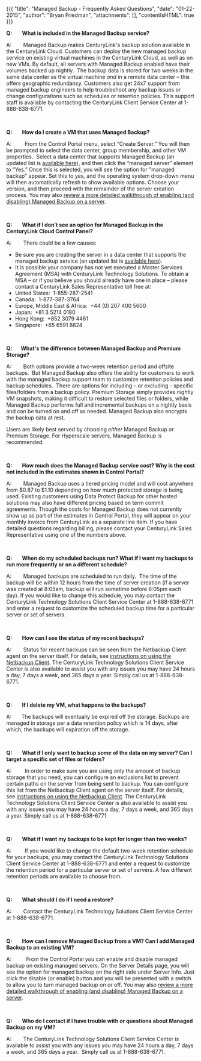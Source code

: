{{{
  "title": "Managed Backup - Frequently Asked Questions",
  "date": "01-22-2015",
  "author": "Bryan Friedman",
  "attachments": [],
  "contentIsHTML": true
}}}

<p><strong>Q: &nbsp;&nbsp;&nbsp;&nbsp;&nbsp;&nbsp; What is included in the Managed Backup service?</strong></p>
<p>A: &nbsp; &nbsp; &nbsp; &nbsp;Managed Backup makes&nbsp;CenturyLink's backup&nbsp;solution available in the CenturyLink Cloud. Customers can deploy the new managed backup service on existing virtual machines in the CenturyLink Cloud, as well as on new VMs. By default, all servers with Managed Backup enabled have their volumes backed up nightly.&nbsp; The backup data is stored for two weeks in the same data center as the virtual machine&nbsp;<em>and</em> in a remote data center – this offers geographic redundancy. Customers also get 24x7 support from managed backup engineers to help troubleshoot any backup issues or change configurations such as schedules or retention policies. This support staff is available by contacting the&nbsp;CenturyLink Client Service Center at 1-888-638-6771.&nbsp;</p>
<p>&nbsp;</p>
<p><strong>Q:&nbsp;&nbsp;&nbsp;&nbsp;&nbsp;&nbsp;&nbsp; How do I create a VM that uses Managed Backup?</strong></p>
<p>A: &nbsp; &nbsp; &nbsp; &nbsp; From the Control Portal menu, select “Create Server.” You will then be prompted to select the data center, group membership, and other VM properties.&nbsp; Select a data center that supports Managed Backup (an updated list is&nbsp;<a href="http://www.centurylinkcloud.com/managed-services" target="_blank">available here</a>), and then click the “managed server” element to “Yes.” Once this is selected, you will see the option for "managed backup" appear. Set this to yes, and the operating system drop-down menu will then automatically refresh to show available options. Choose your version, and then proceed with the remainder of the server creation process. You may also&nbsp;<a href="https://t3n.zendesk.com/entries/62585140-Enabling-and-Disabling-Managed-Backup" target="_blank">review a more detailed walkthrough of enabling (and disabling) Managed Backup on a server</a>.</p>
<p>&nbsp;</p>
<p><strong>Q:&nbsp;&nbsp;&nbsp;&nbsp;&nbsp;&nbsp;&nbsp; What if I don’t see an option for Managed Backup in the CenturyLink Cloud Control Panel?</strong></p>
<p>A:&nbsp;&nbsp;&nbsp;&nbsp;&nbsp;&nbsp;&nbsp; There could be a few causes:&nbsp;</p>
<ul>
<li>Be sure you are creating the server in a data center that supports the managed backup service (an updated list is&nbsp;<a href="http://www.centurylinkcloud.com/managed-services" target="_blank">available here</a>).</li>
<li>It is possible your company has not yet executed a Master Services Agreement (MSA) with CenturyLink Technology Solutions. To obtain a MSA – or if you believe you should already have one in place – please contact a CenturyLink Sales Representative toll free at:</li>
<li>United States:&nbsp; 1-855-287-2541</li>
<li>Canada:&nbsp; 1-877-387-3764</li>
<li>Europe, Middle East &amp; Africa:&nbsp; +44 (0) 207 400 5600</li>
<li>Japan:&nbsp; +81 3 5214 0180</li>
<li>Hong Kong:&nbsp; +852 3079 4461</li>
<li>Singapore:&nbsp; +65 6591 8824</li>
</ul>
</ul>
<p>&nbsp;</p>
<p><strong>Q: &nbsp; &nbsp; &nbsp; What's the difference between Managed Backup and Premium Storage?</strong></p>
<p>A: &nbsp; &nbsp; &nbsp; &nbsp;Both options provide a two-week retention period and offsite backups.&nbsp; But Managed Backup also offers the ability for customers to work with the managed backup support team to customize retention policies and backup schedules.&nbsp; There are options for including – or excluding - specific files/folders from a backup policy. Premium Storage simply provides nightly VM snapshots, making it difficult to restore selected files or folders, while Managed Backup performs full and incremental backups on a nightly basis and can be turned on and off as needed. Managed Backup also encrypts the backup data at rest.</p>
<p>Users are likely best served by choosing <em>either</em> Managed Backup <em>or</em> Premium Storage.&nbsp;For Hyperscale servers, Managed Backup is recommended.&nbsp;</p>
<p>&nbsp;</p>
<p><strong><strong>Q:&nbsp;&nbsp;&nbsp;&nbsp;&nbsp;&nbsp;&nbsp; How much does the Managed Backup service cost? Why is the cost not included in the estimates shown in Control Portal?</strong></strong></p>
<p>A: &nbsp; &nbsp; &nbsp; &nbsp;Managed Backup uses a tiered pricing model and will cost anywhere from $0.87 to $1.10 depending on how much protected storage is being used. Existing customers using Data Protect Backup for other hosted solutions may also have different pricing based on term commit agreements. Though the costs for Managed Backup does not currently show up as part of the estimates in Control Portal, they will appear on your monthly invoice from CenturyLink as a separate line item. If you have detailed questions regarding billing, please contact your&nbsp;CenturyLink Sales Representative using one of the numbers above.</p>
<p class="p1">&nbsp;</p>
<p class="p1"><strong>Q: &nbsp; &nbsp; &nbsp; &nbsp;When do my scheduled backups run? What if I want my backups to run more frequently or on a different schedule?</strong></p>
<p class="p1">A: &nbsp; &nbsp; &nbsp; &nbsp;Managed backups are scheduled to run daily.&nbsp; The time of the backup will be within 12 hours from the time of server creation (if a server was created at 8:05am, backup will run sometime before 8:05pm each day).&nbsp;If you would like to change this schedule, you may contact the CenturyLink Technology Solutions Client Service Center at 1-888-638-6771 and enter a request to customize the scheduled backup time for a particular server or set of servers.</p>
<p>&nbsp;</p>
<p class="p1"><strong>Q:&nbsp;&nbsp;&nbsp;&nbsp;&nbsp;&nbsp;&nbsp; How can I see the status of my recent backups?</strong></p>
<p class="p1">A: &nbsp; &nbsp; &nbsp; &nbsp;Status for recent backups can be seen from the Netbackup Client agent on the server itself. For details, see <a href="https://t3n.zendesk.com/entries/62585180-Using-Managed-Backup-Client" target="_blank">instructions on using the Netbackup Client</a>.&nbsp;The CenturyLink Technology Solutions Client Service Center is also available to assist you with any issues you may have 24 hours a day, 7 days a week, and 365 days a year. Simply call us at 1-888-638-6771.</p>
<p class="p1">&nbsp;</p>
<p class="p1"><strong>Q:&nbsp; &nbsp; &nbsp; &nbsp;&nbsp;If I delete my VM, what happens to the backups?</strong></p>
<p class="p1">A:<strong>&nbsp; &nbsp; &nbsp; &nbsp;&nbsp;</strong>The backups will eventually be expired off the storage. Backups are managed in storage per a data retention policy which is 14 days, after which, the backups will expiration off the storage.</p>
<p>&nbsp;</p>
<p class="p1"><strong>Q:&nbsp;&nbsp;&nbsp;&nbsp;&nbsp;&nbsp;&nbsp; What if I only want to backup <em>some</em> of the data on my server? Can I target a specific set of files or folders?</strong></p>
<p class="p1">A: &nbsp; &nbsp; &nbsp; &nbsp; In order to make sure you are using only the amount of backup storage that you need, you can configure an exclusions list to prevent certain paths on the server from being sent to backup. You can configure this list from the&nbsp;Netbackup Client agent on the server itself. For details, see&nbsp;<a href="https://t3n.zendesk.com/entries/62585180-Using-Managed-Backup-Client" target="_blank">instructions on using the Netbackup Client</a>.<strong>&nbsp;</strong>The CenturyLink Technology Solutions Client Service Center is also available to assist you with any issues you may have 24 hours a day, 7 days a week, and 365 days a year. Simply call us at 1-888-638-6771.</p>
<p class="p1"><strong>&nbsp;</strong></p>
<p class="p1"><strong>Q:&nbsp;&nbsp;&nbsp;&nbsp;&nbsp;&nbsp;&nbsp; What if I want my backups to be kept for longer than two weeks?</strong></p>
<p class="p1">A: &nbsp; &nbsp; &nbsp; &nbsp; If you would like to change the default two-week retention schedule for your backups, you may contact the CenturyLink Technology Solutions Client Service Center at 1-888-638-6771 and enter a request to customize the retention period&nbsp;for a particular server or set of servers.&nbsp;A few different retention periods are available to choose from.</p>
<p class="p1">&nbsp;</p>
<p><strong>Q: &nbsp; &nbsp; &nbsp; &nbsp;What should I do if I need a restore?</strong></p>
<p>A: &nbsp; &nbsp; &nbsp; &nbsp;Contact the CenturyLink Technology Solutions Client Service Center at 1-888-638-6771.</p>
<p>&nbsp;</p>
<p class="p1"><strong>Q:&nbsp;&nbsp;&nbsp;&nbsp;&nbsp;&nbsp;&nbsp; How can I remove Managed Backup from a VM? Can I add Managed Backup to an existing VM?</strong></p>
<p class="p1">A: &nbsp; &nbsp; &nbsp; <em>&nbsp;&nbsp;&nbsp;</em>From the Control Portal you can enable and disable managed backup on existing managed servers. On the Server Details page,&nbsp;you will see the option for managed backup on the right side under Server Info. Just click the disable (or enable) button and you will be presented with a switch to allow you to turn managed backup on or off. You may also&nbsp;<a href="https://t3n.zendesk.com/entries/62585140-Enabling-and-Disabling-Managed-Backup" target="_blank">review a more detailed walkthrough of enabling (and disabling) Managed Backup on a server</a>.</p>
<p class="p1">&nbsp;</p>
<p><strong>Q:&nbsp;&nbsp;&nbsp;&nbsp;&nbsp;&nbsp;&nbsp; Who do I contact if I have trouble with or questions about Managed Backup on my VM?</strong></p>
<p>A:&nbsp;&nbsp;&nbsp;&nbsp;&nbsp;&nbsp;&nbsp; The CenturyLink Technology Solutions Client Service Center is available to assist you with any issues you may have 24 hours a day, 7 days a week, and 365 days a year.&nbsp; Simply call us at 1-888-638-6771.</p>
